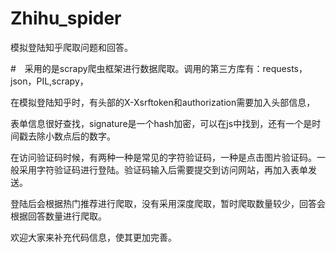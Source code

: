 # Zhihu_spider
模拟登陆知乎爬取问题和回答。

#　采用的是scrapy爬虫框架进行数据爬取。调用的第三方库有：requests，json，PIL,scrapy，

在模拟登陆知乎时，有头部的X-Xsrftoken和authorization需要加入头部信息，

表单信息很好查找，signature是一个hash加密，可以在js中找到，还有一个是时间戳去除小数点后的数字。

在访问验证码时候，有两种一种是常见的字符验证码，一种是点击图片验证码。一般采用字符验证码进行登陆。验证码输入后需要提交到访问网站，再加入表单发送。

登陆后会根据热门推荐进行爬取，没有采用深度爬取，暂时爬取数量较少，回答会根据回答数量进行爬取。

欢迎大家来补充代码信息，使其更加完善。
